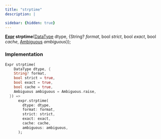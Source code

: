 ```yaml
---
title: "strptime"
description: |

sidebar: {hidden: true}
---
```

<span class="dart-code"><strong>[Expr] strptime</strong>(<span class="nobr">[DataType] dtype</span>, {<span class="nobr">String? <i>format</i></span>, <span class="nobr">bool <i>strict</i></span>, <span class="nobr">bool <i>exact</i></span>, <span class="nobr">bool <i>cache</i></span>, <span class="nobr">[Ambiguous] <i>ambiguous</i></span>});</span>


### Implementation
```dart
Expr strptime(
    DataType dtype, {
    String? format,
    bool strict = true,
    bool exact = true,
    bool cache = true,
    Ambiguous ambiguous = Ambiguous.raise,
  }) =>
      expr.strptime(
        dtype: dtype,
        format: format,
        strict: strict,
        exact: exact,
        cache: cache,
        ambiguous: ambiguous,
      );
```

[Expr]: /reference/classes/expr/
[DataType]: /reference/classes/datatype/
[Ambiguous]: /reference/enums/ambiguous/